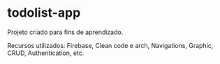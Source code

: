 # todolist-app

Projeto criado para fins de aprendizado.

Recursos utilizados: Firebase, Clean code e arch, Navigations, Graphic, CRUD, Authentication, etc.